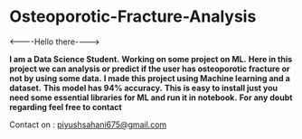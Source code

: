 # Osteoporotic-Fracture-Analysis

<----Hello there---->


****I am a Data Science Student.****
****Working on some project on ML.****
****Here in this project we can analysis or predict if the user has osteoporotic fracture or not by using some data.****
****I made this project using Machine learning and a dataset.****
****This model has 94% accuracy.****
****This is easy to install just you need some essential libraries for ML and run it in notebook.****
****For any doubt regarding feel free to contact****

Contact on : piyushsahani675@gmail.com
